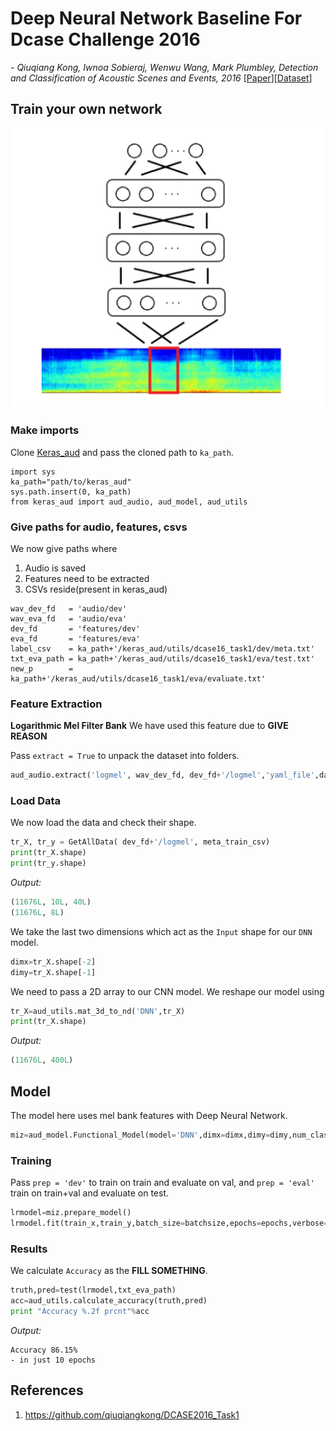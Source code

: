 # Deep Neural Network Baseline For Dcase Challenge 2016

*- Qiuqiang Kong, Iwnoa Sobieraj, Wenwu Wang, Mark Plumbley, Detection and Classification of Acoustic Scenes and Events, 2016* [[Paper](http://www.cs.tut.fi/sgn/arg/dcase2016/documents/challenge_technical_reports/DCASE2016_Kong_3008.pdf)][[Dataset](http://www.cs.tut.fi/sgn/arg/dcase2016/task-acoustic-scene-classification)]

## Train your own network

<div align=center>
	<img src="./DNN.png" width="500">
</div>

### Make imports

Clone [Keras_aud](https://github.com/channelcs/keras_aud) and pass the cloned path to `ka_path`.

```
import sys
ka_path="path/to/keras_aud"
sys.path.insert(0, ka_path)
from keras_aud import aud_audio, aud_model, aud_utils
```

### Give paths for audio, features, csvs

We now give paths where
1. Audio is saved
2. Features need to be extracted
3. CSVs reside(present in keras_aud)

```
wav_dev_fd   = 'audio/dev'
wav_eva_fd   = 'audio/eva'
dev_fd       = 'features/dev'
eva_fd       = 'features/eva'
label_csv    = ka_path+'/keras_aud/utils/dcase16_task1/dev/meta.txt'
txt_eva_path = ka_path+'/keras_aud/utils/dcase16_task1/eva/test.txt'
new_p        = ka_path+'/keras_aud/utils/dcase16_task1/eva/evaluate.txt'
```

### Feature Extraction

**Logarithmic Mel Filter Bank** We have used this feature due to **GIVE REASON**

Pass `extract = True` to unpack the dataset into folders.

```python
aud_audio.extract('logmel', wav_dev_fd, dev_fd+'/logmel','yaml_file',dataset='dcase_2016')
```

### Load Data

We now load the data and check their shape.

```python
tr_X, tr_y = GetAllData( dev_fd+'/logmel', meta_train_csv)
print(tr_X.shape)
print(tr_y.shape)    
```
*Output:*
```python
(11676L, 10L, 40L)
(11676L, 8L)
```
We take the last two dimensions which act as the `Input` shape for our `DNN` model.
```python
dimx=tr_X.shape[-2]
dimy=tr_X.shape[-1]
```

We need to pass a 2D array to our CNN model. We reshape our model using
```python
tr_X=aud_utils.mat_3d_to_nd('DNN',tr_X)
print(tr_X.shape)
```
*Output:*
```python
(11676L, 400L)
```

## Model
The model here uses mel bank features with Deep Neural Network.

```python
miz=aud_model.Functional_Model(model='DNN',dimx=dimx,dimy=dimy,num_classes=15,act1='relu',act2='relu',act3='relu',act4='softmax',input_neurons=400,dropout=0.2)
```

### Training

Pass `prep = 'dev'` to train on train and evaluate on val, and `prep = 'eval'` train on train+val and evaluate on test.

```python
lrmodel=miz.prepare_model()
lrmodel.fit(train_x,train_y,batch_size=batchsize,epochs=epochs,verbose=1)    
```

### Results

We calculate `Accuracy` as the **FILL SOMETHING**.
 
```python
truth,pred=test(lrmodel,txt_eva_path)
acc=aud_utils.calculate_accuracy(truth,pred)
print "Accuracy %.2f prcnt"%acc
```
*Output:*
```
Accuracy 86.15%
- in just 10 epochs

```


## References

1. https://github.com/qiuqiangkong/DCASE2016_Task1


